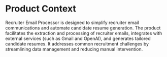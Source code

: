 # Product Context

Recruiter Email Processor is designed to simplify recruiter email communications and automate candidate resume generation. The product facilitates the extraction and processing of recruiter emails, integrates with external services (such as Gmail and OpenAI), and generates tailored candidate resumes. It addresses common recruitment challenges by streamlining data management and reducing manual intervention.
